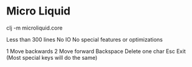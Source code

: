 # Micro Liquid #

clj -m microliquid.core

Less than 300 lines
No IO
No special features or optimizations

1          Move backwards
2          Move forward
Backspace  Delete one char
Esc        Exit (Most special keys will do the same)
